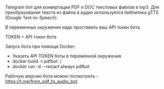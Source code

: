 Telegram бот для конвертации PDF и DOC текстовых файлов в mp3. 
Для преобразования текста из файла в аудио используется библитека gTTS (Google Text-to-Speech).

В переменных окружения надо проставить ваш API токен бота.

TOKEN = API токен бота

Запуск бота при помощи Docker:
 - Указать API TOKEN боты в переменной окружения
 - docker build -t pdfbot ./
 - docker run -d --restart always pdfbot

Рабочую версию бота можно посмотреть  - https://t.me/from_pdf_to_audio_bot

